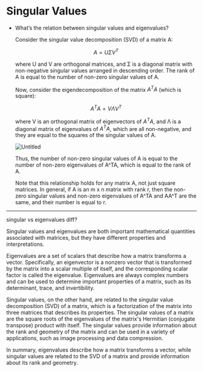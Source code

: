 # Singular Values

- What’s the relation between singular values and eigenvalues?
    
    Consider the singular value decomposition (SVD) of a matrix A:
    
    $$
    A = UΣV^T
    $$
    
    where U and V are orthogonal matrices, and Σ is a diagonal matrix with non-negative singular values arranged in descending order. The rank of A is equal to the number of non-zero singular values of A.
    
    Now, consider the eigendecomposition of the matrix $A^TA$ (which is square):
    
    $$
    A^TA = VΛV^T
    $$
    
    where V is an orthogonal matrix of eigenvectors of $A^TA$, and Λ is a diagonal matrix of eigenvalues of $A^TA$, which are all non-negative, and they are equal to the squares of the singular values of A.
    
    ![Untitled](Singular%20Values%20837973abb02f400faa322e0a56f9415b/Untitled.png)
    
    Thus, the number of non-zero singular values of A is equal to the number of non-zero eigenvalues of A^TA, which is equal to the rank of A. 
    
    Note that this relationship holds for any matrix A, not just square matrices. In general, if A is an m x n matrix with rank r, then the non-zero singular values and non-zero eigenvalues of A^TA and AA^T are the same, and their number is equal to r.
    

---

singular vs eigenvalues diff?

Singular values and eigenvalues are both important mathematical quantities associated with matrices, but they have different properties and interpretations.

Eigenvalues are a set of scalars that describe how a matrix transforms a vector. Specifically, an eigenvector is a nonzero vector that is transformed by the matrix into a scalar multiple of itself, and the corresponding scalar factor is called the eigenvalue. Eigenvalues are always complex numbers and can be used to determine important properties of a matrix, such as its determinant, trace, and invertibility.

Singular values, on the other hand, are related to the singular value decomposition (SVD) of a matrix, which is a factorization of the matrix into three matrices that describes its properties. The singular values of a matrix are the square roots of the eigenvalues of the matrix's Hermitian (conjugate transpose) product with itself. The singular values provide information about the rank and geometry of the matrix and can be used in a variety of applications, such as image processing and data compression.

In summary, eigenvalues describe how a matrix transforms a vector, while singular values are related to the SVD of a matrix and provide information about its rank and geometry.